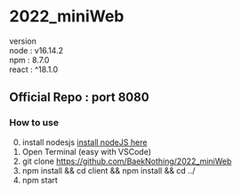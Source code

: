 # 2022_miniWeb  

version  
node : v16.14.2  
npm : 8.7.0  
react : ^18.1.0

## Official Repo : port 8080
### How to use  
0. install nodesjs [install nodeJS here](https://nodejs.org/ko/download/)
1. Open Terminal (easy with VSCode)
2. git clone https://github.com/BaekNothing/2022_miniWeb  
3. npm install && cd client && npm install && cd ../  
4. npm start  
